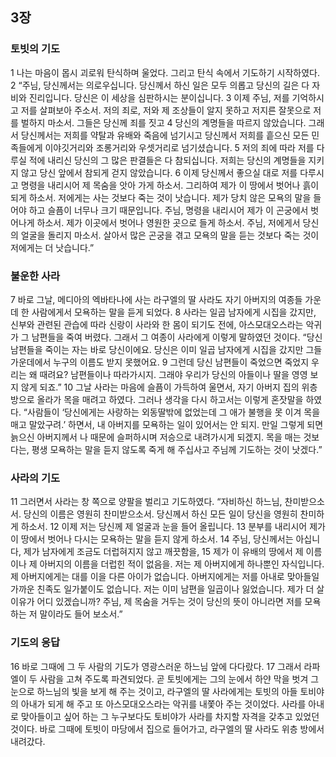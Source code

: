 ## 3장
### 토빗의 기도
1 나는 마음이 몹시 괴로워 탄식하며 울었다. 그리고 탄식 속에서 기도하기 시작하였다.
2 “주님, 당신께서는 의로우십니다. 당신께서 하신 일은 모두 의롭고 당신의 길은 다 자비와 진리입니다. 당신은 이 세상을 심판하시는 분이십니다.
3 이제 주님, 저를 기억하시고 저를 살펴보아 주소서. 저의 죄로, 저와 제 조상들이 알지 못하고 저지른 잘못으로 저를 벌하지 마소서. 그들은 당신께 죄를 짓고
4 당신의 계명들을 따르지 않았습니다. 그래서 당신께서는 저희를 약탈과 유배와 죽음에 넘기시고 당신께서 저희를 흩으신 모든 민족들에게 이야깃거리와 조롱거리와 우셋거리로 넘기셨습니다.
5 저의 죄에 따라 저를 다루실 적에 내리신 당신의 그 많은 판결들은 다 참되십니다. 저희는 당신의 계명들을 지키지 않고 당신 앞에서 참되게 걷지 않았습니다.
6 이제 당신께서 좋으실 대로 저를 다루시고 명령을 내리시어 제 목숨을 앗아 가게 하소서. 그리하여 제가 이 땅에서 벗어나 흙이 되게 하소서. 저에게는 사는 것보다 죽는 것이 낫습니다. 제가 당치 않은 모욕의 말을 들어야 하고 슬픔이 너무나 크기 때문입니다. 주님, 명령을 내리시어 제가 이 곤궁에서 벗어나게 하소서. 제가 이곳에서 벗어나 영원한 곳으로 들게 하소서. 주님, 저에게서 당신의 얼굴을 돌리지 마소서. 살아서 많은 곤궁을 겪고 모욕의 말을 듣는 것보다 죽는 것이 저에게는 더 낫습니다.”
### 불운한 사라
7 바로 그날, 메디아의 엑바타나에 사는 라구엘의 딸 사라도 자기 아버지의 여종들 가운데 한 사람에게서 모욕하는 말을 듣게 되었다.
8 사라는 일곱 남자에게 시집을 갔지만, 신부와 관련된 관습에 따라 신랑이 사라와 한 몸이 되기도 전에, 아스모대오스라는 악귀가 그 남편들을 죽여 버렸다. 그래서 그 여종이 사라에게 이렇게 말하였던 것이다. “당신 남편들을 죽이는 자는 바로 당신이에요. 당신은 이미 일곱 남자에게 시집을 갔지만 그들 가운데에서 누구의 이름도 받지 못했어요.
9 그런데 당신 남편들이 죽었으면 죽었지 우리는 왜 때려요? 남편들이나 따라가시지. 그래야 우리가 당신의 아들이나 딸을 영영 보지 않게 되죠.”
10 그날 사라는 마음에 슬픔이 가득하여 울면서, 자기 아버지 집의 위층 방으로 올라가 목을 매려고 하였다. 그러나 생각을 다시 하고서는 이렇게 혼잣말을 하였다. “사람들이 ‘당신에게는 사랑하는 외동딸밖에 없었는데 그 애가 불행을 못 이겨 목을 매고 말았구려.’ 하면서, 내 아버지를 모욕하는 일이 있어서는 안 되지. 만일 그렇게 되면 늙으신 아버지께서 나 때문에 슬퍼하시며 저승으로 내려가시게 되겠지. 목을 매는 것보다는, 평생 모욕하는 말을 듣지 않도록 죽게 해 주십사고 주님께 기도하는 것이 낫겠다.”
### 사라의 기도
11 그러면서 사라는 창 쪽으로 양팔을 벌리고 기도하였다. “자비하신 하느님, 찬미받으소서. 당신의 이름은 영원히 찬미받으소서. 당신께서 하신 모든 일이 당신을 영원히 찬미하게 하소서.
12 이제 저는 당신께 제 얼굴과 눈을 들어 올립니다.
13 분부를 내리시어 제가 이 땅에서 벗어나 다시는 모욕하는 말을 듣지 않게 하소서.
14 주님, 당신께서는 아십니다, 제가 남자에게 조금도 더럽혀지지 않고 깨끗함을,
15 제가 이 유배의 땅에서 제 이름이나 제 아버지의 이름을 더럽힌 적이 없음을. 저는 제 아버지에게 하나뿐인 자식입니다. 제 아버지에게는 대를 이을 다른 아이가 없습니다. 아버지에게는 저를 아내로 맞아들일 가까운 친족도 일가붙이도 없습니다. 저는 이미 남편을 일곱이나 잃었습니다. 제가 더 살 이유가 어디 있겠습니까? 주님, 제 목숨을 거두는 것이 당신의 뜻이 아니라면 저를 모욕하는 저 말이라도 들어 보소서.”
### 기도의 응답
16 바로 그때에 그 두 사람의 기도가 영광스러운 하느님 앞에 다다랐다.
17 그래서 라파엘이 두 사람을 고쳐 주도록 파견되었다. 곧 토빗에게는 그의 눈에서 하얀 막을 벗겨 그 눈으로 하느님의 빛을 보게 해 주는 것이고, 라구엘의 딸 사라에게는 토빗의 아들 토비야의 아내가 되게 해 주고 또 아스모대오스라는 악귀를 내쫓아 주는 것이었다. 사라를 아내로 맞아들이고 싶어 하는 그 누구보다도 토비야가 사라를 차지할 자격을 갖추고 있었던 것이다. 바로 그때에 토빗이 마당에서 집으로 들어가고, 라구엘의 딸 사라도 위층 방에서 내려갔다.
